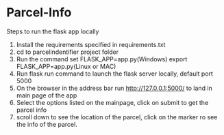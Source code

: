 # Parcel-Info

Steps to run the flask app locally

1. Install the requirements specified in requirements.txt
2. cd to parcelindentifier project folder
3. Run the command set FLASK_APP=app.py(Windows) export FLASK_APP=app.py(Linux or MAC)
4. Run flask run command to launch the flask server locally, default port 5000
5. On the browser in the address bar run http://127.0.0.1:5000/ to land in main page of the app
6. Select the options listed on the mainpage, click on submit to get the parcel info
7. scroll down to see the location of the parcel, click on the marker ro see the info of the parcel.
